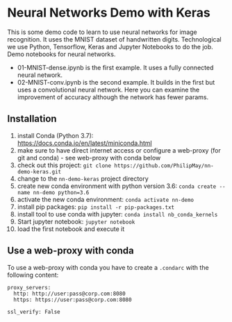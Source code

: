 # Neural Networks Demo with Keras
This is some demo code to learn to use neural networks for image recognition. It uses the MNIST dataset of handwritten digits. Technological we use Python, Tensorflow, Keras and Jupyter Notebooks to do the job.
Demo notebooks for neural networks.

- 01-MNIST-dense.ipynb is the first example. It uses a fully connected neural network.
- 02-MNIST-conv.ipynb is the second example. It builds in the first but uses a convolutional neural network. Here you can examine the improvement of accuracy although the network has fewer params.

## Installation
1. install Conda (Python 3.7): https://docs.conda.io/en/latest/miniconda.html
2. make sure to have direct internet access or configure a web-proxy (for git and conda) - see web-proxy with conda below
3. check out this project: `git clone https://github.com/PhilipMay/nn-demo-keras.git`
4. change to the `nn-demo-keras` project directory
5. create new conda environment with python version 3.6: `conda create --name nn-demo python=3.6`
6. activate the new conda environment: `conda activate nn-demo`
7. install pip packages: `pip install -r pip-packages.txt`
8. install tool to use conda with jupyter: `conda install nb_conda_kernels`
9. Start jupyter notebook: `jupyter notebook`
10. load the first notebook and execute it

## Use a web-proxy with conda
To use a web-proxy with conda you have to create a `.condarc` with the following content:

```
proxy_servers:
  http: http://user:pass@corp.com:8080
  https: https://user:pass@corp.com:8080

ssl_verify: False
```

